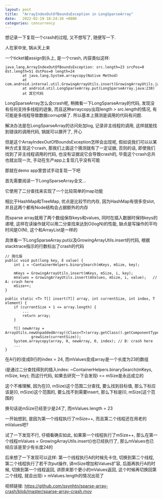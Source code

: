 ```yaml
---
layout: post
title:  "ArrayIndexOutOfBoundsException in LongSparseArray"
date:   2022-02-19 18:24:26 +0800
categories: concurrency
---
```


想记录一下复现一个crash的过程, 又不想写了, 随便写一下.

人在家中坐, 锅从天上来

一个ticket被assign到头上, 是一个crash, 内容类似这样:

```
java.lang.ArrayIndexOutOfBoundsException: src.length=23 srcPos=0 dst.length=51 dstPos=0 length=24
        at java.lang.System.arraycopy(Native Method)
        at com.android.internal.util.GrowingArrayUtils.insert(GrowingArrayUtils.java:142)
        at android.util.LongSparseArray.put(LongSparseArray.java:238)
        at 其它代码
```

LongSparseArray怎么会crash呢, 稍微看一下LongSparseArray的代码, 发现没有任何支持多线程的迹象, 而且这种arraycopy出现length > src.length的情况, 有可能是多线程导致数据corrupt掉了. 所以基本上猜测是调用的代码有问题.

解决办法是在LongSparseArray的访问处加log, 记录非主线程的调用, 这样就能找到错误的调用代码, 锅就可以挪开了, 开心

但是这个ArrayIndexOutOfBoundsException怎样会出现呢, 假如说我们可以以某种方式复现这个crash, 那我们上面这个猜测就有了一定证据, 否则的话, 即使我们找到了非主线程调用的代码, 
也没有证据说它会导致crash的, 毕竟这个crash总共也就出现一次, 手动在生产app上复现几乎没有可能

那就在demo app里尝试手动复现一下吧

首先需要阅读一下LongSparseArray全文...

它使用了二分查找来实现了一个比较简单的map功能

相比于HashMap和TreeMap, 优点是比较节约内存, 因为HashMap有很多空slot, 并且这两个都有Node结构会占据额外的内存

而sparse array就用了两个数组保存keys和values, 同时在插入数据时保持keys的递增, 这样在读操作就可以用二分查找来达到O(logN)的性能, 缺点是写操作的平均时间是O(N), 这个和ArrayList是一样的

具体看一下LongSparseArray.put以及GrowingArrayUtils.insert的代码, 根据stacktrace指示的行数标出了crash的代码

```
// 简化版
public void put(long key, E value) {
    int i = ~ContainerHelpers.binarySearch(mKeys, mSize, key);

    mKeys = GrowingArrayUtils.insert(mKeys, mSize, i, key);
    mValues = GrowingArrayUtils.insert(mValues, mSize, i, value);   // A: crash here
    mSize++;
}
```

```
public static <T> T[] insert(T[] array, int currentSize, int index, T element) {
    if (currentSize + 1 <= array.length) {
        ...
        return array;
    }

    T[] newArray = ArrayUtils.newUnpaddedArray((Class<T>)array.getClass().getComponentType(),
            growSize(currentSize));
    System.arraycopy(array, 0, newArray, 0, index); // B: crash here
    ...
}
```

在A行的i变成B行的index = 24, 而mValues变成array是一个长度为23的数组

i是通过二分查找得到的插入index: ~ContainerHelpers.binarySearch(mKeys, mSize, key); 而这行代码, 如果去研究一下会发现i <= mSize是永远成立的

这个不难理解, 因为在[0, mSize)这个范围二分查找, 要么找到目标值, 那么下标应该是[0, mSize)这个范围的, 要么找不到需要insert, 那么下标是[0, mSize]这个范围的

换句话说mSize已经至少是24了, 而mValues.length = 23

一开始想到, 是因为第一个线程执行了mSize++, 而且第二个线程还在用老的mValues吧?

试了一下发现不行, 仔细看确实如此, 如果第一个线程执行了mSize++, 那么在第一个线程mValues = GrowingArrayUtils.insert()也已经执行了, 那么mValues也已经应该是至少有长度24的

后来想了一下发现可以这样: 第一个线程执行A的时候先卡住, 切换到第二个线程, 第二个线程执行了若干次put操作, 讲mSize增加和Values扩容, 后面再执行A的时候, 切换到第一个线程返回, 讲原来那个更小的mValues返回, 这个时候再切换回第二个线程, 就会出现i > mValues.length的情况出现了

视频链接: https://github.com/ssynhtn/sparse-array-crash/blob/master/sparse-array-crash.mov